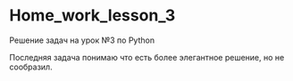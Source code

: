 # Home_work_lesson_3
Решение задач на урок №3 по Python

Последняя задача понимаю что есть более элегантное решение, но не сообразил.
